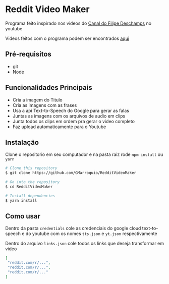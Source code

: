 # Reddit Video Maker

Programa feito inspirado nos videos do [Canal do Filipe Deschamps](https://www.youtube.com/channel/UCU5JicSrEM5A63jkJ2QvGYw) no youtube

Videos feitos com o programa podem ser encontrados [aqui](https://www.youtube.com/channel/UCMhGMDIb1P1NEeqqW2zsPdw/)

## Pré-requisitos

 - git
 - Node

## Funcionalidades Principais

- Cria a imagem do Titulo
- Cria as imagens com as frases
- Usa a api Text-to-Speech do Google para gerar as falas
- Juntas as imagens com os arquivos de audio em clips
- Junta todos os clips em ordem pra gerar o video completo
- Faz upload automaticamente para o Youtube

## Instalação

Clone o repositorio em seu computador e na pasta raiz rode `npm install` ou `yarn`
```bash
# Clone this repository
$ git clone https://github.com/GMarroquio/RedditVideoMaker

# Go into the repository
$ cd RedditVideoMaker

# Install dependencies
$ yarn install
```

## Como usar

Dentro da pasta `credentials` cole as credenciais do google cloud text-to-speech e do youtube com os nomes `tts.json` e `yt.json` respectivamente

Dentro do arquivo `links.json` cole todos os links que deseja transformar em video
```json
[
 "reddit.com/r/...",
 "reddit.com/r/...",
 "reddit.com/r/..."
]
```
